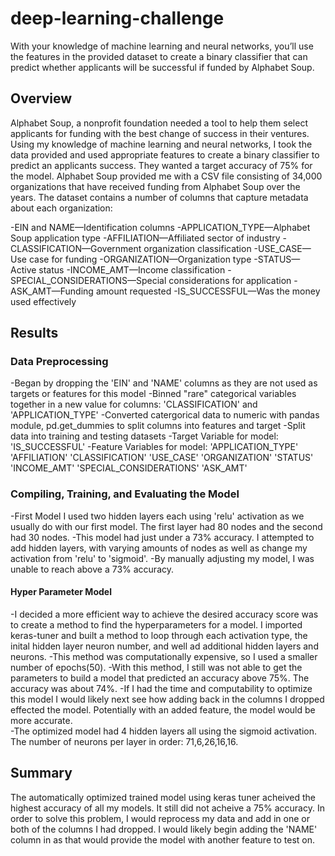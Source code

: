 # deep-learning-challenge
With your knowledge of machine learning and neural networks, you’ll use the features in the provided dataset to create a binary classifier that can predict whether applicants will be successful if funded by Alphabet Soup.


## Overview

Alphabet Soup, a nonprofit foundation needed a tool to help them select applicants for funding with the best change of success in their ventures. Using my knowledge of machine learning and neural networks, I took the data provided and used appropriate features to create a binary classifier to predict an applicants success. They wanted a target accuracy of 75% for the model. Alphabet Soup provided me with a CSV file consisting of 34,000 organizations that have received funding from Alphabet Soup over the years. The dataset contains a number of columns that capture metadata about each organization:

-EIN and NAME—Identification columns
-APPLICATION_TYPE—Alphabet Soup application type
-AFFILIATION—Affiliated sector of industry
-CLASSIFICATION—Government organization classification
-USE_CASE—Use case for funding
-ORGANIZATION—Organization type
-STATUS—Active status
-INCOME_AMT—Income classification
-SPECIAL_CONSIDERATIONS—Special considerations for application
-ASK_AMT—Funding amount requested
-IS_SUCCESSFUL—Was the money used effectively

## Results

### Data Preprocessing

-Began by dropping the 'EIN' and 'NAME' columns as they are not used as targets or features for this model
-Binned "rare" categorical variables together in a new value for columns: 'CLASSIFICATION' and 'APPLICATION_TYPE'
-Converted catergorical data to numeric with pandas module, pd.get_dummies to split columns into features and target
-Split data into training and testing datasets
-Target Variable for model: 'IS_SUCCESSFUL'
-Feature Variables for model: 
  'APPLICATION_TYPE'
  'AFFILIATION'
  'CLASSIFICATION'
  'USE_CASE'
  'ORGANIZATION'
  'STATUS'
  'INCOME_AMT'
  'SPECIAL_CONSIDERATIONS'
  'ASK_AMT'
  
### Compiling, Training, and Evaluating the Model
  
-First Model I used two hidden layers each using 'relu' activation as we usually do with our first model. The first layer had 80 nodes and the second had 30 nodes. 
-This model had just under a 73% accuracy. I attempted to add hidden layers, with varying amounts of nodes as well as change my activation from 'relu' to 'sigmoid'. 
-By manually adjusting my model, I was unable to reach above a 73% accuracy. 

#### Hyper Parameter Model

-I decided a more efficient way to achieve the desired accuracy score was to create a method to find the hyperparameters for a model. I imported keras-tuner and built a method to loop through each activation type, the inital hidden layer neuron number, and well ad additional hidden layers and neurons. 
-This method was computationally expensive, so I used a smaller number of epochs(50). 
-With this method, I still was not able to get the parameters to build a model that predicted an accuracy above 75%. The accuracy was about 74%. 
-If I had the time and computability to optimize this model I would likely next see how adding back in the columns I dropped effected the model. Potentially with an added feature, the model would be more accurate.  
-The optimized model had 4 hidden layers all using the sigmoid activation. The number of neurons per layer in order: 71,6,26,16,16. 

## Summary

The automatically optimized trained model using keras tuner acheived the highest accuracy of all my models. It still did not acheive a 75% accuracy. In order to solve this problem, I would reprocess my data and add in one or both of the columns I had dropped. I would likely begin adding the 'NAME' column in as that would provide the model with another feature to test on.
